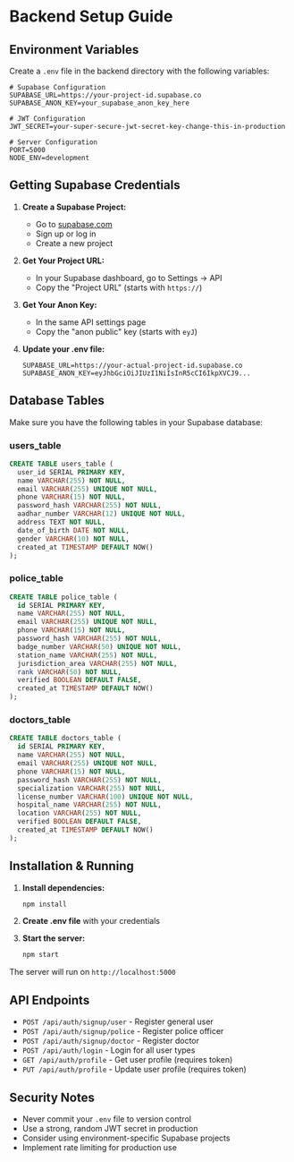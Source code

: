 # Backend Setup Guide

## Environment Variables

Create a `.env` file in the backend directory with the following variables:

```env
# Supabase Configuration
SUPABASE_URL=https://your-project-id.supabase.co
SUPABASE_ANON_KEY=your_supabase_anon_key_here

# JWT Configuration
JWT_SECRET=your-super-secure-jwt-secret-key-change-this-in-production

# Server Configuration
PORT=5000
NODE_ENV=development
```

## Getting Supabase Credentials

1. **Create a Supabase Project:**
   - Go to [supabase.com](https://supabase.com)
   - Sign up or log in
   - Create a new project

2. **Get Your Project URL:**
   - In your Supabase dashboard, go to Settings → API
   - Copy the "Project URL" (starts with `https://`)

3. **Get Your Anon Key:**
   - In the same API settings page
   - Copy the "anon public" key (starts with `eyJ`)

4. **Update your .env file:**
   ```env
   SUPABASE_URL=https://your-actual-project-id.supabase.co
   SUPABASE_ANON_KEY=eyJhbGciOiJIUzI1NiIsInR5cCI6IkpXVCJ9...
   ```

## Database Tables

Make sure you have the following tables in your Supabase database:

### users_table
```sql
CREATE TABLE users_table (
  user_id SERIAL PRIMARY KEY,
  name VARCHAR(255) NOT NULL,
  email VARCHAR(255) UNIQUE NOT NULL,
  phone VARCHAR(15) NOT NULL,
  password_hash VARCHAR(255) NOT NULL,
  aadhar_number VARCHAR(12) UNIQUE NOT NULL,
  address TEXT NOT NULL,
  date_of_birth DATE NOT NULL,
  gender VARCHAR(10) NOT NULL,
  created_at TIMESTAMP DEFAULT NOW()
);
```

### police_table
```sql
CREATE TABLE police_table (
  id SERIAL PRIMARY KEY,
  name VARCHAR(255) NOT NULL,
  email VARCHAR(255) UNIQUE NOT NULL,
  phone VARCHAR(15) NOT NULL,
  password_hash VARCHAR(255) NOT NULL,
  badge_number VARCHAR(50) UNIQUE NOT NULL,
  station_name VARCHAR(255) NOT NULL,
  jurisdiction_area VARCHAR(255) NOT NULL,
  rank VARCHAR(50) NOT NULL,
  verified BOOLEAN DEFAULT FALSE,
  created_at TIMESTAMP DEFAULT NOW()
);
```

### doctors_table
```sql
CREATE TABLE doctors_table (
  id SERIAL PRIMARY KEY,
  name VARCHAR(255) NOT NULL,
  email VARCHAR(255) UNIQUE NOT NULL,
  phone VARCHAR(15) NOT NULL,
  password_hash VARCHAR(255) NOT NULL,
  specialization VARCHAR(255) NOT NULL,
  license_number VARCHAR(100) UNIQUE NOT NULL,
  hospital_name VARCHAR(255) NOT NULL,
  location VARCHAR(255) NOT NULL,
  verified BOOLEAN DEFAULT FALSE,
  created_at TIMESTAMP DEFAULT NOW()
);
```

## Installation & Running

1. **Install dependencies:**
   ```bash
   npm install
   ```

2. **Create .env file** with your credentials

3. **Start the server:**
   ```bash
   npm start
   ```

The server will run on `http://localhost:5000`

## API Endpoints

- `POST /api/auth/signup/user` - Register general user
- `POST /api/auth/signup/police` - Register police officer  
- `POST /api/auth/signup/doctor` - Register doctor
- `POST /api/auth/login` - Login for all user types
- `GET /api/auth/profile` - Get user profile (requires token)
- `PUT /api/auth/profile` - Update user profile (requires token)

## Security Notes

- Never commit your `.env` file to version control
- Use a strong, random JWT secret in production
- Consider using environment-specific Supabase projects
- Implement rate limiting for production use 